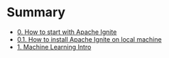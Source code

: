 # Summary

* [0. How to start with Apache Ignite](README.md)
* [0.1. How to install Apache Ignite on local machine](01-how-to-install-apache-ignite-on-local-machine.md)
* [1. Machine Learning Intro](chapter1.md)


